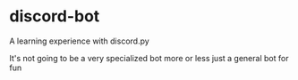 # discord-bot
A learning experience with discord.py

It's not going to be a very specialized bot more or less just a general bot for fun
